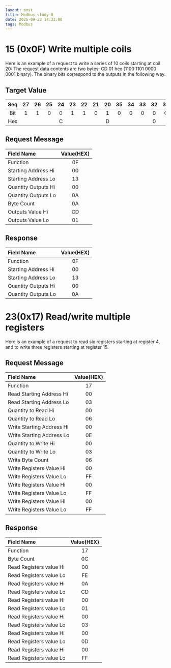 ```yaml
---
layout: post
title: Modbus study 0
date: 2025-09-23 14:33:00
tags: Modbus
---
```


# 15 (0x0F) Write multiple coils
Here is an example of a request to write a series of 10 coils starting at coil 20:
The request data contents are two bytes: CD 01 hex (1100 1101 0000 0001 binary). The binary bits correspond to the outputs in the following way.

## Target Value

| Seq | 27 | 26 | 25 | 24 | 23 | 22 | 21 | 20 | 35 | 34 | 33 | 32 | 31 | 30 | 29 | 28 |
|:-:  |:-:|:-:|:-:|:-:|:-:|:-:|:-:|:-:|:-:|:-:|:-:|:-:|:-:|:-:|:-:|:-:|
| Bit | 1 | 1 | 0 | 0 | 1 | 1 | 0 | 1 | 0 | 0 | 0 | 0 | 0 | 0 | 0 | 1 |
| Hex |   |   |   | C |   |   |   | D |   |   |   | 0 |   |   |   | 1 |


## Request Message

| Field Name | Value(HEX) |
| :-- | :-: |
| Function | 0F |
| Starting Address Hi | 00 |
| Starting Address Lo | 13 |
| Quantity Outputs Hi | 00 |
| Quantity Outputs Lo | 0A |
| Byte Count | 0A |
| Outputs Value Hi | CD |
| Outputs Value Lo | 01 |

## Response

| Field Name | Value(HEX) |
| :-- | :-: |
| Function | 0F |
| Starting Address Hi | 00 |
| Starting Address Lo | 13 |
| Quantity Outputs Hi | 00 |
| Quantity Outputs Lo | 0A |


# 23(0x17) Read/write multiple registers
Here is an example of a request to read six registers starting at register 4, and to write three registers starting at register 15.

## Request Message

| Field Name | Value(HEX) |
| :-- | :-: |
| Function | 17 |
| Read Starting Address Hi | 00 |
| Read Starting Address Lo | 03 |
| Quantity to Read Hi | 00 |
| Quantity to Read Lo | 06 |
| Write Starting Address Hi | 00 |
| Write Starting Address Lo | 0E |
| Quantity to Write Hi | 00 |
| Quantity to Write Lo | 03 |
| Write Byte Count | 06 |
| Write Registers Value Hi | 00 |
| Write Registers Value Lo | FF |
| Write Registers Value Hi | 00 |
| Write Registers Value Lo | FF |
| Write Registers Value Hi | 00 |
| Write Registers Value Lo | FF |

## Response

| Field Name | Value(HEX) |
| :-- | :-: |
| Function | 17 |
| Byte Count | 0C |
| Read Registers value Hi | 00 |
| Read Registers value Lo | FE |
| Read Registers value Hi | 0A |
| Read Registers value Lo | CD |
| Read Registers value Hi | 00 |
| Read Registers value Lo | 01 |
| Read Registers value Hi | 00 |
| Read Registers value Lo | 03 |
| Read Registers value Hi | 00 |
| Read Registers value Lo | 0D |
| Read Registers value Hi | 00 |
| Read Registers value Lo | FF |

